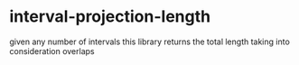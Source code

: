 # interval-projection-length
given any number of intervals this library returns the total length taking into consideration overlaps
